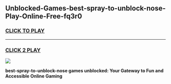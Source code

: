 
## Unblocked-Games-best-spray-to-unblock-nose-Play-Online-Free-fq3r0
<h3>
<a href="https://premium76.site?title=best-spray-to-unblock-nose&ref=26A">CLICK TO PLAY</a></h3>
<hr>

<h3>
<a href="https://premium76.site?title=best-spray-to-unblock-nose&ref=26A">CLICK 2 PLAY</a>
  
</h3>

<a href="https://premium76.site?title=best-spray-to-unblock-nose&ref=26A"><img src="https://clearcache.store/games.png"></a>


**best-spray-to-unblock-nose games unblocked: Your Gateway to Fun and Accessible Online Gaming**
